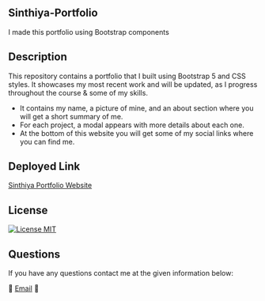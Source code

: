 ## Sinthiya-Portfolio

I made this portfolio using Bootstrap components

## Description

This repository contains a portfolio that I built using Bootstrap 5 and CSS styles. It showcases my most recent work and will be updated, as I progress throughout the course & some of my skills.

- It contains my name, a picture of mine, and an about section where you will get a short summary of me.
- For each project, a modal appears with more details about each one.
- At the bottom of this website you will get some of my social links where you can find me.

## Deployed Link
<a href="https://sinthiya1.github.io/Sinthiya-Portfolio/">Sinthiya Portfolio Website</a>


## License

[![License MIT](https://img.shields.io/badge/License-MIT-yellow.svg)](https://opensource.org/licenses/MIT)

## Questions

If you have any questions contact me at the given information below:

💌 [Email](mailto:sinthiya.islamjuly35@gmail.com) 💌
